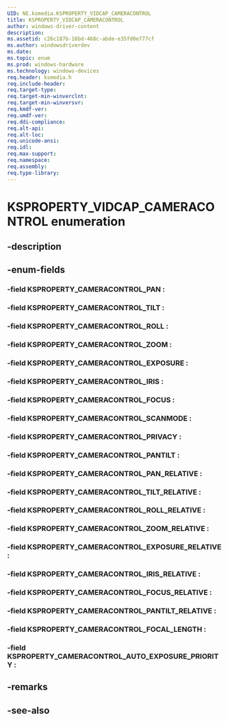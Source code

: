 ```yaml
---
UID: NE.ksmedia.KSPROPERTY_VIDCAP_CAMERACONTROL
title: KSPROPERTY_VIDCAP_CAMERACONTROL
author: windows-driver-content
description: 
ms.assetid: c26c187b-16bd-468c-abde-e35fd0e777cf
ms.author: windowsdriverdev
ms.date: 
ms.topic: enum
ms.prod: windows-hardware
ms.technology: windows-devices
req.header: ksmedia.h
req.include-header:
req.target-type:
req.target-min-winverclnt:
req.target-min-winversvr:
req.kmdf-ver:
req.umdf-ver:
req.ddi-compliance:
req.alt-api:
req.alt-loc:
req.unicode-ansi:
req.idl:
req.max-support:
req.namespace:
req.assembly:
req.type-library:
---
```


# KSPROPERTY_VIDCAP_CAMERACONTROL enumeration

## -description



## -enum-fields

### -field KSPROPERTY_CAMERACONTROL_PAN : 
### -field KSPROPERTY_CAMERACONTROL_TILT : 
### -field KSPROPERTY_CAMERACONTROL_ROLL : 
### -field KSPROPERTY_CAMERACONTROL_ZOOM : 
### -field KSPROPERTY_CAMERACONTROL_EXPOSURE : 
### -field KSPROPERTY_CAMERACONTROL_IRIS : 
### -field KSPROPERTY_CAMERACONTROL_FOCUS : 
### -field KSPROPERTY_CAMERACONTROL_SCANMODE : 
### -field KSPROPERTY_CAMERACONTROL_PRIVACY : 
### -field KSPROPERTY_CAMERACONTROL_PANTILT : 
### -field KSPROPERTY_CAMERACONTROL_PAN_RELATIVE : 
### -field KSPROPERTY_CAMERACONTROL_TILT_RELATIVE : 
### -field KSPROPERTY_CAMERACONTROL_ROLL_RELATIVE : 
### -field KSPROPERTY_CAMERACONTROL_ZOOM_RELATIVE : 
### -field KSPROPERTY_CAMERACONTROL_EXPOSURE_RELATIVE : 
### -field KSPROPERTY_CAMERACONTROL_IRIS_RELATIVE : 
### -field KSPROPERTY_CAMERACONTROL_FOCUS_RELATIVE : 
### -field KSPROPERTY_CAMERACONTROL_PANTILT_RELATIVE : 
### -field KSPROPERTY_CAMERACONTROL_FOCAL_LENGTH : 
### -field KSPROPERTY_CAMERACONTROL_AUTO_EXPOSURE_PRIORITY : 

## -remarks

## -see-also